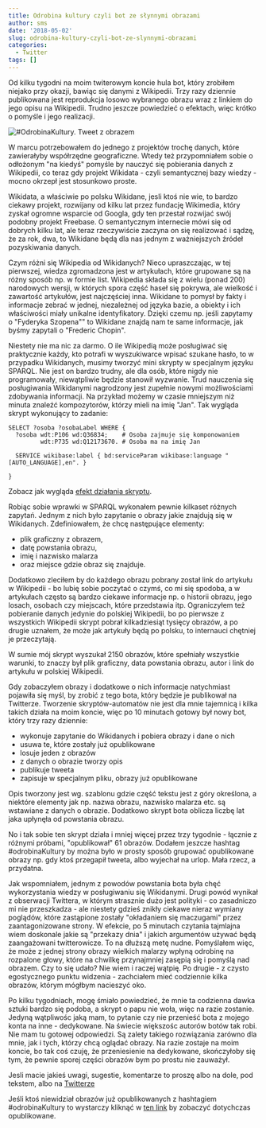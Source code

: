 ```yaml
---
title: Odrobina kultury czyli bot ze słynnymi obrazami
author: sms
date: '2018-05-02'
slug: odrobina-kultury-czyli-bot-ze-slynnymi-obrazami
categories:
  - Twitter
tags: []
---
```


Od kilku tygodni na moim twiterowym koncie hula bot, który zrobiłem niejako przy okazji, bawiąc się danymi z Wikipedii. Trzy razy dziennie publikowana jest reprodukcja losowo wybranego obrazu wraz z linkiem do jego opisu na Wikipedii. Trudno jeszcze powiedzieć o efektach, więc krótko o pomyśle i jego realizacji.

![#OdrobinaKultury. Tweet z obrazem](/images/odrobina_kultury_skrin.png)

W marcu potrzebowałem do jednego z projektów trochę danych, które zawierałyby współrzędne geograficzne. Wtedy też przypomniałem sobie o odłożonym "na kiedyś" pomyśle by nauczyć się pobierania danych z Wikipedii, co teraz gdy projekt Wikidata - czyli semantycznej bazy wiedzy - mocno okrzepł jest stosunkowo proste. 

Wikidata, a właściwie po polsku Wikidane, jesli ktoś nie wie, to bardzo ciekawy projekt, rozwijany od kilku lat przez fundację Wikimedia, który zyskał ogromne wsparcie od Googla, gdy ten przestał rozwijać swój podobny projekt Freebase. O semantycznym internecie mówi się od dobrych kilku lat, ale teraz rzeczywiście zaczyna on się realizować i sądzę, że za rok, dwa, to Wikidane będą dla nas jednym z ważniejszych źródeł pozyskiwania danych. 

Czym różni się Wikipedia od Wikidanych? Nieco upraszczając, w tej pierwszej, wiedza zgromadzona jest w artykułach, które grupowane są na różny sposób np. w formie list. Wikipedia składa się z wielu (ponad 200) narodowych wersji, w których spora część haseł się pokrywa, ale wielkość i zawartość artykułów, jest najczęściej inna. Wikidane to pomysł by fakty i informacje zebrać w jednej, niezależnej od języka bazie, a obiekty i ich właściwości miały unikalne identyfikatory. Dzięki czemu np. jeśli zapytamy o "Fyderyka Szopena"" to Wikidane znajdą nam te same informacje, jak byśmy zapytali o "Frederic Chopin". 

Niestety nie ma nic za darmo. O ile Wikipedią może posługiwać się praktycznie każdy, kto potrafi w wyszukiwarce wpisać szukane hasło, to w przypadku Wikidanych, musimy tworzyć mini skrypty w specjalnym języku SPARQL. Nie jest on bardzo trudny, ale dla osób, które nigdy nie programowały, niewątpliwie będzie stanowił wyzwanie. Trud nauczenia się posługiwania Wikidanymi nagrodzony jest zupełnie nowymi możliwościami zdobywania informacji. Na przykład możemy w czasie mniejszym niż minuta znaleźć kompozytorów, którzy mieli na imię "Jan". Tak wygląda skrypt wykonujący to zadanie:

```
SELECT ?osoba ?osobaLabel WHERE {
  ?osoba wdt:P106 wd:Q36834;    # Osoba zajmuje się komponowaniem
         wdt:P735 wd:Q12173670. # Osoba ma na imię Jan
  
  SERVICE wikibase:label { bd:serviceParam wikibase:language "[AUTO_LANGUAGE],en". }

}
```
Zobacz jak wygląda [efekt działania skryptu](http://tinyurl.com/y9pxr72t).

Robiąc sobie wprawki w SPARQL wykonałem pewnie kilkaset  różnych zapytań. Jednym z nich było zapytanie o obrazy jakie znajdują się w Wikidanych. Zdefiniowałem, że chcę następujące elementy:

- plik graficzny z obrazem, 
- datę powstania obrazu, 
- imię i nazwisko malarza
- oraz miejsce gdzie obraz się znajduje. 

Dodatkowo zleciłem by do każdego obrazu pobrany został link do artykułu w Wikipedii - bo lubię sobie poczytać o czymś, co mi się spodoba, a w artykułach często są bardzo ciekawe informacje np. o historii obrazu, jego losach, osobach czy miejscach, które przedstawia itp. Ograniczyłem też pobieranie danych jedynie do polskiej Wikipedii, bo po pierwsze z wszystkich Wikipedii skrypt pobrał kilkadziesiąt tysięcy obrazów, a po drugie uznałem, że może jak artykuły będą po polsku, to internauci chętniej je przeczytają. 

W sumie mój skrypt wyszukał 2150 obrazów, które spełniały wszystkie warunki, to znaczy był plik graficzny, data powstania obrazu, autor i link do artykułu w polskiej Wikipedii. 

Gdy zobaczyłem obrazy i dodatkowe o nich informacje natychmiast pojawiła się myśl, by zrobić z tego bota, który będzie je publikował na Twitterze. Tworzenie skryptów-automatów nie jest dla mnie tajemnicą i kilka takich działa na moim koncie, więc po 10 minutach gotowy był nowy bot, który trzy razy dziennie:

- wykonuje zapytanie do Wikidanych i pobiera obrazy i dane o nich
- usuwa te, które zostały już opublikowane
- losuje jeden z obrazów
- z danych o obrazie tworzy opis
- publikuje tweeta
- zapisuje w specjalnym pliku, obrazy już opublikowane

Opis tworzony jest wg. szablonu gdzie część tekstu jest z góry określona, a niektóre elementy jak np. nazwa obrazu, nazwisko malarza etc. są wstawiane z danych o obrazie. Dodatkowo skrypt bota oblicza liczbę lat jaka upłynęła od powstania obrazu. 

No i tak sobie ten skrypt działa i mniej więcej przez trzy tygodnie - łącznie z różnymi próbami, "opublikował" 61 obrazów. Dodałem jeszcze  hashtag #odrobinaKultury by można było w prosty sposób grupować opublikowane obrazy np. gdy ktoś przegapił tweeta, albo wyjechał na urlop. Mała rzecz, a przydatna.

Jak wspomniałem, jednym z powodów powstania bota była chęć wykorzystania wiedzy w posługiwaniu się Wikidanymi. Drugi powód wynikał z obserwacji Twittera, w którym strasznie dużo jest polityki - co zasadniczo mi nie przeszkadza - ale niestety gdzieś znikły ciekawe nieraz wymiany poglądów, które zastąpione zostały "okładaniem się maczugami" przez zaantagonizowane strony. W efekcie, po 5 minutach czytania tajmlajna wiem doskonale jakie są "przekazy dnia" i jakich argumentów używać będą zaangażowani twitterowicze. To na dłuższą metę nudne. Pomyślałem więc, że może z jednej strony obrazy wielkich malarzy wpłyną odrobinę na rozpalone głowy, które na chwilkę przynajmniej zasępią się i pomyślą nad obrazem. Czy to się udało? Nie wiem i raczej wątpię. Po drugie - z czysto egostycznego punktu widzenia - zachciałem mieć codziennie kilka obrazów, którym mógłbym nacieszyć oko.

Po kilku tygodniach, mogę śmiało powiedzieć, że mnie ta codzienna dawka sztuki bardzo się podoba, a skrypt o papu nie woła, więc na razie zostanie. Jedyną wątpliwośc jaką mam, to pytanie czy nie przenieść bota z mojego konta na inne - dedykowane. Na świecie większośc autorów botów tak robi. Nie mam tu gotowej odpowiedzi. Są zalety takiego rozwiązania zarówno dla mnie, jak i tych, którzy chcą oglądać obrazy. Na razie zostaje na moim koncie, bo tak coś czuję, że przeniesienie na dedykowane, skończyłoby się tym, że pewnie sporej części obrazów bym po prostu nie zauważył. 

Jesli macie jakieś uwagi, sugestie, komentarze to proszę albo na dole, pod tekstem, albo na [Twitterze](http://twitter.com/dziennikarz)

Jeśli ktoś niewidział obrazów już opublikowanych z hashtagiem #odrobinaKultury to wystarczy kliknąć w [ten link](https://twitter.com/hashtag/odrobinaKultury?src=hash) by zobaczyć dotychczas opublikowane.